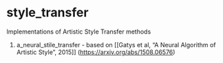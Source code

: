 # style_transfer
Implementations of Artistic Style Transfer methods

1) a_neural_stile_transfer - based on [[Gatys et al, “A Neural Algorithm of Artistic Style”, 2015]] (https://arxiv.org/abs/1508.06576)
